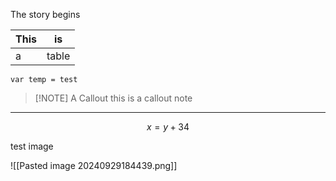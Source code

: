 The story begins

| This | is    |
| ---- | ----- |
| a    | table |
```
var temp = test
```



> [!NOTE] A Callout
> this is a callout note

---

$$
x = y + 34
$$



test image

![[Pasted image 20240929184439.png]]